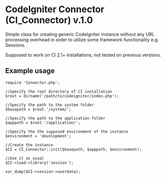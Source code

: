 CodeIgniter Connector (CI_Connector) v.1.0
==========================================

Simple class for creating generic CodeIgniter instance without any URL processing overhead in order to utilize some framework functionality e.g. Sessions.

Supposed to work on CI 2.1+ installations, not tested on previous versions.

Example usage
-------------

    require 'Connector.php';
    
    //Specify the root directory of CI installation
    $root = dirname('/path/to/codeigniter/index.php');
    
    //Specify the path to the system folder
    $basepath = $root.'/system/';
    
    //Specify the path to the application folder
    $apppath = $root.'/application/';
    
    //Specify the the supposed environment of the instance
    $environment = 'development';
    
    //Create the instance
    $CI = CI_Connector::init($basepath, $apppath, $environment);
    
    //Use it as usual
    $CI->load->library('session');
    
    var_dump($CI->session->userdata);
